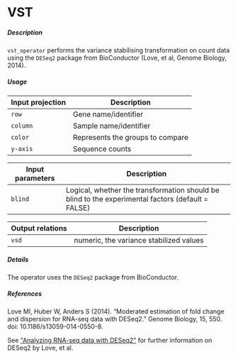 # VST

##### Description

`vst_operator` performs the variance stabilising transformation on count data using the `DESeq2` package from BioConductor (Love, et al, Genome Biology, 2014).

##### Usage

| Input projection | Description                      |
| ---------------- | -------------------------------- |
| `row`            | Gene name/identifier             |
| `column`         | Sample name/identifier           |
| `color`          | Represents the groups to compare |
| `y-axis`         | Sequence counts                  |

| Input parameters | Description                                                                              |
| -----------------| ---------------------------------------------------------------------------------------- |
| `blind`  | Logical, whether the transformation should be blind to the experimental factors (default = FALSE) |

|  Output relations  | Description                                                                |
| ------------------ | -------------------------------------------------------------------------- |
| `vsd`           | numeric, the variance stabilized values                                       |

##### Details

The operator uses the `DESeq2` package from BioConductor.

##### References

Love MI, Huber W, Anders S (2014). “Moderated estimation of fold change and dispersion for RNA-seq data with DESeq2.” Genome Biology, 15, 550. doi: 10.1186/s13059-014-0550-8.

See ["Analyzing RNA-seq data with DESeq2"](https://bioconductor.org/packages/release/bioc/vignettes/DESeq2/inst/doc/DESeq2.html) for further information on DESeq2 by Love, et al.


